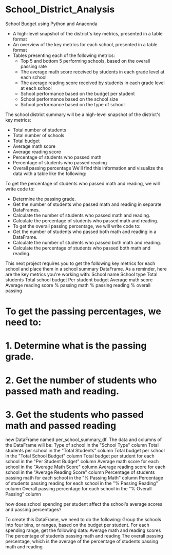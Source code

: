 # School_District_Analysis
School Budget using Python and Anaconda


* A high-level snapshot of the district's key metrics, presented in a table format
* An overview of the key metrics for each school, presented in a table format
* Tables presenting each of the following metrics:
    * Top 5 and bottom 5 performing schools, based on the overall passing rate
    * The average math score received by students in each grade level at each school
    * The average reading score received by students in each grade level at each school
    * School performance based on the budget per student
    * School performance based on the school size 
    * School performance based on the type of school

The school district summary will be a high-level snapshot of the district's key metrics:
* Total number of students
* Total number of schools
* Total budget
* Average math score
* Average reading score
* Percentage of students who passed math
* Percentage of students who passed reading
* Overall passing percentage
We'll find this information and visualize the data with a table like the following:

To get the percentage of students who passed math and reading, we will write code to:
* Determine the passing grade.
* Get the number of students who passed math and reading in separate DataFrames.
* Calculate the number of students who passed math and reading.
* Calculate the percentage of students who passed math and reading.
* To get the overall passing percentage, we will write code to:
* Get the number of students who passed both math and reading in a DataFrame.
* Calculate the number of students who passed both math and reading.
* Calculate the percentage of students who passed both math and reading.

This next project requires you to get the following key metrics for each school and place them in a school summary DataFrame. As a reminder, here are the key metrics you're working with: 
School name
School type
Total students
Total school budget
Per student budget
Average math score
Average reading score
% passing math
% passing reading
% overall passing

 # To get the passing percentages, we need to:
 # 1. Determine what is the passing grade.
 # 2. Get the number of students who passed math and reading.
 # 3. Get the students who passed math and passed reading

new DataFrame named per_school_summary_df. The data and columns of the DataFrame will be:
Type of school in the "School Type" column
Total students per school in the "Total Students" column
Total budget per school in the "Total School Budget" column
Total budget per student for each school in the "Per Student Budget" column
Average math score for each school in the "Average Math Score" column
Average reading score for each school in the "Average Reading Score" column
Percentage of students passing math for each school in the "% Passing Math" column
Percentage of students passing reading for each school in the "% Passing Reading" column
Overall passing percentage for each school in the "% Overall Passing" column

how does school spending per student affect the school's average scores and passing percentages?  

To create this DataFrame, we need to do the following:
Group the schools into four bins, or ranges, based on the budget per student.
For each spending range, get the following data:
Average math and reading scores
The percentage of students passing math and reading
The overall passing percentage, which is the average of the percentage of students passing math and reading
